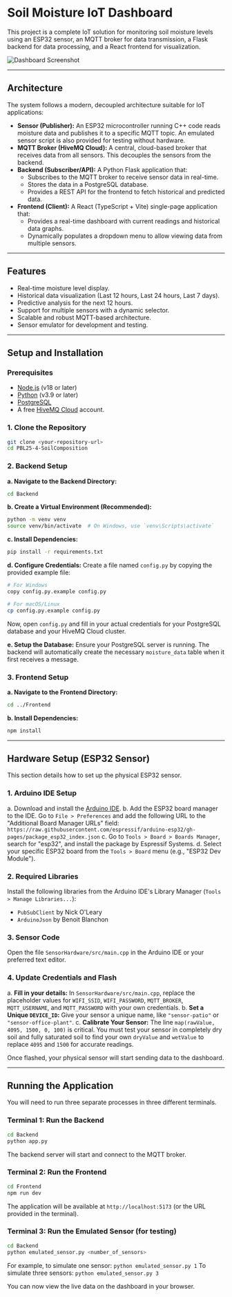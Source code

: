 # Soil Moisture IoT Dashboard

This project is a complete IoT solution for monitoring soil moisture levels using an ESP32 sensor, an MQTT broker for data transmission, a Flask backend for data processing, and a React frontend for visualization.

![Dashboard Screenshot](https://i.imgur.com/L8zBqfF.png)

---

## Architecture

The system follows a modern, decoupled architecture suitable for IoT applications:

-   **Sensor (Publisher):** An ESP32 microcontroller running C++ code reads moisture data and publishes it to a specific MQTT topic. An emulated sensor script is also provided for testing without hardware.
-   **MQTT Broker (HiveMQ Cloud):** A central, cloud-based broker that receives data from all sensors. This decouples the sensors from the backend.
-   **Backend (Subscriber/API):** A Python Flask application that:
    -   Subscribes to the MQTT broker to receive sensor data in real-time.
    -   Stores the data in a PostgreSQL database.
    -   Provides a REST API for the frontend to fetch historical and predicted data.
-   **Frontend (Client):** A React (TypeScript + Vite) single-page application that:
    -   Provides a real-time dashboard with current readings and historical data graphs.
    -   Dynamically populates a dropdown menu to allow viewing data from multiple sensors.

---

## Features

-   Real-time moisture level display.
-   Historical data visualization (Last 12 hours, Last 24 hours, Last 7 days).
-   Predictive analysis for the next 12 hours.
-   Support for multiple sensors with a dynamic selector.
-   Scalable and robust MQTT-based architecture.
-   Sensor emulator for development and testing.

---

## Setup and Installation

### Prerequisites

-   [Node.js](https://nodejs.org/en/) (v18 or later)
-   [Python](https://www.python.org/downloads/) (v3.9 or later)
-   [PostgreSQL](https://www.postgresql.org/download/)
-   A free [HiveMQ Cloud](https://www.hivemq.com/cloud/) account.

### 1. Clone the Repository

```bash
git clone <your-repository-url>
cd PBL25-4-SoilComposition
```

### 2. Backend Setup

**a. Navigate to the Backend Directory:**
```bash
cd Backend
```

**b. Create a Virtual Environment (Recommended):**
```bash
python -m venv venv
source venv/bin/activate  # On Windows, use `venv\Scripts\activate`
```

**c. Install Dependencies:**
```bash
pip install -r requirements.txt
```

**d. Configure Credentials:**
Create a file named `config.py` by copying the provided example file:
```bash
# For Windows
copy config.py.example config.py

# For macOS/Linux
cp config.py.example config.py
```
Now, open `config.py` and fill in your actual credentials for your PostgreSQL database and your HiveMQ Cloud cluster.

**e. Setup the Database:**
Ensure your PostgreSQL server is running. The backend will automatically create the necessary `moisture_data` table when it first receives a message.

### 3. Frontend Setup

**a. Navigate to the Frontend Directory:**
```bash
cd ../Frontend 
```

**b. Install Dependencies:**
```bash
npm install
```

---

## Hardware Setup (ESP32 Sensor)

This section details how to set up the physical ESP32 sensor.

### 1. Arduino IDE Setup

a.  Download and install the [Arduino IDE](https://www.arduino.cc/en/software).
b.  Add the ESP32 board manager to the IDE. Go to `File > Preferences` and add the following URL to the "Additional Board Manager URLs" field:
    ```
    https://raw.githubusercontent.com/espressif/arduino-esp32/gh-pages/package_esp32_index.json
    ```
c.  Go to `Tools > Board > Boards Manager`, search for "esp32", and install the package by Espressif Systems.
d.  Select your specific ESP32 board from the `Tools > Board` menu (e.g., "ESP32 Dev Module").

### 2. Required Libraries

Install the following libraries from the Arduino IDE's Library Manager (`Tools > Manage Libraries...`):

-   `PubSubClient` by Nick O'Leary
-   `ArduinoJson` by Benoit Blanchon

### 3. Sensor Code

Open the file `SensorHardware/src/main.cpp` in the Arduino IDE or your preferred text editor.

### 4. Update Credentials and Flash

a.  **Fill in your details:** In `SensorHardware/src/main.cpp`, replace the placeholder values for `WIFI_SSID`, `WIFI_PASSWORD`, `MQTT_BROKER`, `MQTT_USERNAME`, and `MQTT_PASSWORD` with your own credentials.
b.  **Set a Unique `DEVICE_ID`:** Give your sensor a unique name, like `"sensor-patio"` or `"sensor-office-plant"`.
c.  **Calibrate Your Sensor:** The line `map(rawValue, 4095, 1500, 0, 100)` is critical. You must test your sensor in completely dry soil and fully saturated soil to find your own `dryValue` and `wetValue` to replace `4095` and `1500` for accurate readings.

Once flashed, your physical sensor will start sending data to the dashboard.

---

## Running the Application

You will need to run three separate processes in three different terminals.

### Terminal 1: Run the Backend

```bash
cd Backend
python app.py
```
The backend server will start and connect to the MQTT broker.

### Terminal 2: Run the Frontend

```bash
cd Frontend
npm run dev
```
The application will be available at `http://localhost:5173` (or the URL provided in the terminal).

### Terminal 3: Run the Emulated Sensor (for testing)

```bash
cd Backend
python emulated_sensor.py <number_of_sensors>
```
For example, to simulate one sensor: `python emulated_sensor.py 1`
To simulate three sensors: `python emulated_sensor.py 3`

You can now view the live data on the dashboard in your browser.
